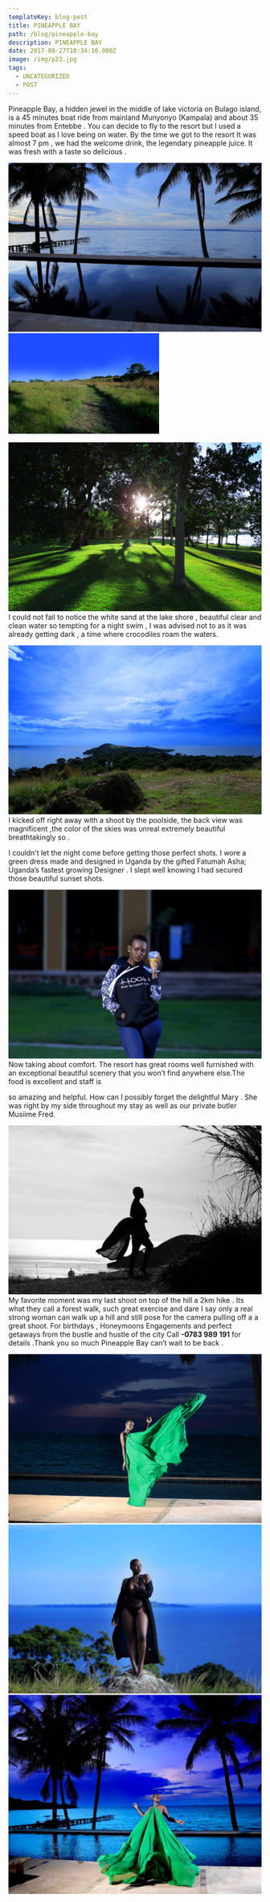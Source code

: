 ```yaml
---
templateKey: blog-post
title: PINEAPPLE BAY
path: /blog/pineapple-bay
description: PINEAPPLE BAY
date: 2017-08-27T10:34:10.000Z
image: /img/p23.jpg
tags:
  - UNCATEGORIZED
  - POST
---
```

Pineapple Bay, a hidden jewel in the middle of lake
victoria on Bulago island, is a 45 minutes boat ride
from mainland Munyonyo (Kampala) and about 35 minutes
from Entebbe . You can decide to fly to the resort
but I used a speed boat as I love being on water.
By the time we got to the resort  It was almost 7 pm ,
we had the welcome drink, the legendary pineapple juice.
It was fresh with a taste so delicious .
<div class="mt-5 mb-5 row">
    <div class="col">
        <img src="./p27.jpg" alt="pine"/>
    </div>
    <div class="col">
        <img src="./p6.jpg" alt="pine"/>
    </div>
</div>
  <div class="p2">
    <p><img src="./p28.jpg" alt="pine"/>
      I could not fail to notice the white sand at the lake shore ,
      beautiful clear and clean water so tempting for a night swim , I was advised not to as it was already getting dark , a time where crocodiles roam the waters.
    </p>
  </div>
  <div class="p1">
      <p><img src="./p34.jpg" alt="pine"/>
        I kicked off right away with a shoot by the poolside, the back view was magnificent ,the color of the skies was unreal extremely beautiful breathtakingly so .
      </p>
      <p>
        I couldn’t let the night come before getting those perfect shots. I wore a green dress made and designed in Uganda by the gifted Fatumah Asha; Uganda’s fastest growing Designer . I slept well 
        knowing I had secured those beautiful sunset shots.
      </p>
  </div>
  <div class="p2">
    <p><img src="./p23.jpg" alt="pine"/>
    Now taking about comfort. The resort has  great rooms well furnished with an exceptional beautiful scenery that you won’t find anywhere else.The food is excellent and staff is
      </p>
      <p>
    so amazing and helpful. How can I possibly forget the delightful Mary . She was right by my side throughout my stay as well as our private butler Musiime Fred.
      </p>
    </div>
  </div>
  <div class="p3">
        <p> <img src="./p11.jpg" alt="pine"/>
        My favorite moment was my last shoot on top of the hill a 2km hike . Its what they call a forest walk, such great exercise and dare I say only a real strong woman can walk up a hill and still pose for the camera pulling off a  a great shoot.
        For birthdays , Honeymoons Engagements and perfect getaways from the bustle and hustle of the city  Call <strong>-0783 989 191</strong> for details .Thank you so much Pineapple Bay can’t wait to be back .
        </p>
  </div>
  <div class="mt-5 row">
   <div class="col-md-4">
      <img src="./p21.jpg" alt="pine"/>
    </div>
    <div class="col-md-4">
      <img src="./p30.jpg" alt="pine"/>
    </div>
    <div class="col-md-4">
      <img src="./p20.jpeg" alt="pine"/>
    </div>
  </div>
